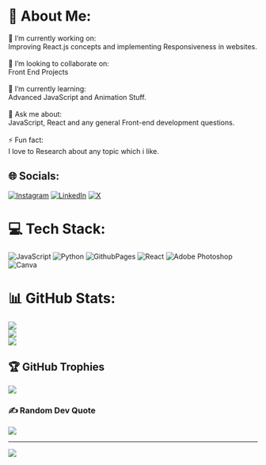 # 💫 About Me:
🔭 I’m currently working on:<br>Improving React.js concepts and implementing Responsiveness in websites.<br><br>👯 I’m looking to collaborate on:<br>Front End Projects<br><br>🌱 I’m currently learning:<br>Advanced JavaScript and Animation Stuff.<br><br>💬 Ask me about:<br>JavaScript, React and any general Front-end development questions.<br><br>⚡ Fun fact:<br>I love to Research about any topic which i like.


## 🌐 Socials:
[![Instagram](https://img.shields.io/badge/Instagram-%23E4405F.svg?logo=Instagram&logoColor=white)](https://instagram.com/rakeshchoudhary.in) [![LinkedIn](https://img.shields.io/badge/LinkedIn-%230077B5.svg?logo=linkedin&logoColor=white)](https://linkedin.com/in/irakeshchoudhary) [![X](https://img.shields.io/badge/X-black.svg?logo=X&logoColor=white)](https://x.com/Rakeshhhh09) 

# 💻 Tech Stack:
![JavaScript](https://img.shields.io/badge/javascript-%23323330.svg?style=plastic&logo=javascript&logoColor=%23F7DF1E) ![Python](https://img.shields.io/badge/python-3670A0?style=plastic&logo=python&logoColor=ffdd54) ![GithubPages](https://img.shields.io/badge/github%20pages-121013?style=plastic&logo=github&logoColor=white) ![React](https://img.shields.io/badge/react-%2320232a.svg?style=plastic&logo=react&logoColor=%2361DAFB) ![Adobe Photoshop](https://img.shields.io/badge/adobe%20photoshop-%2331A8FF.svg?style=plastic&logo=adobe%20photoshop&logoColor=white) ![Canva](https://img.shields.io/badge/Canva-%2300C4CC.svg?style=plastic&logo=Canva&logoColor=white)
# 📊 GitHub Stats:
![](https://github-readme-stats.vercel.app/api?username=irakeshchoudhary&theme=dark&hide_border=false&include_all_commits=false&count_private=false)<br/>
![](https://github-readme-streak-stats.herokuapp.com/?user=irakeshchoudhary&theme=dark&hide_border=false)<br/>
![](https://github-readme-stats.vercel.app/api/top-langs/?username=irakeshchoudhary&theme=dark&hide_border=false&include_all_commits=false&count_private=false&layout=compact)

## 🏆 GitHub Trophies
![](https://github-profile-trophy.vercel.app/?username=irakeshchoudhary&theme=onestar&no-frame=true&no-bg=false&margin-w=4)

### ✍️ Random Dev Quote
![](https://quotes-github-readme.vercel.app/api?type=horizontal&theme=dark)

---
[![](https://visitcount.itsvg.in/api?id=irakeshchoudhary&icon=0&color=12)](https://visitcount.itsvg.in)

<!-- Proudly created with GPRM ( https://gprm.itsvg.in ) -->